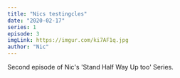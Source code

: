 ```yaml
---
title: "Nics testingcles"
date: "2020-02-17"
series: 1
episode: 3
imgLink: https://imgur.com/ki7AF1q.jpg
author: "Nic"
---
```


Second episode of Nic's 'Stand Half Way Up too' Series.
